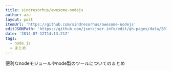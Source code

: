 ```yaml
---
title: sindresorhus/awesome-nodejs
author: azu
layout: post
itemUrl: 'https://github.com/sindresorhus/awesome-nodejs'
editJSONPath: 'https://github.com/jser/jser.info/edit/gh-pages/data/2014/07/index.json'
date: '2014-07-12T14:13:21Z'
tags:
  - node.js
  - まとめ
---
```

便利なnodeモジュールやnode製のツールについてのまとめ
